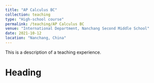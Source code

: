 ```yaml
---
title: "AP Calculus BC"
collection: teaching
type: "High-school course"
permalink: /teaching/AP Calculus BC
venue: "International Department, Nanchang Second Middle School"
date: 2021-10-12
location: "Nanchang, China"
---
```


This is a description of a teaching experience.

Heading
======
